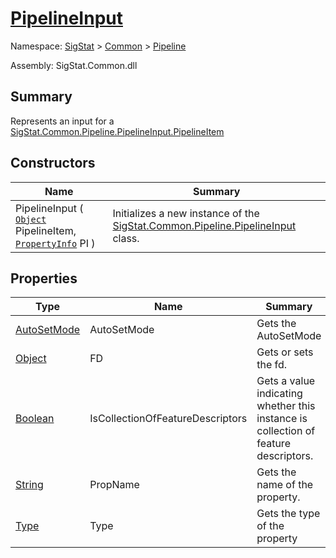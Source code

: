 # [PipelineInput](./PipelineInput.md)

Namespace: [SigStat]() > [Common](./../README.md) > [Pipeline](./README.md)

Assembly: SigStat.Common.dll

## Summary
Represents an input for a [SigStat.Common.Pipeline.PipelineInput.PipelineItem]()

## Constructors

| Name | Summary | 
| --- | --- | 
| PipelineInput ( [`Object`](https://docs.microsoft.com/en-us/dotnet/api/System.Object) PipelineItem, [`PropertyInfo`](https://docs.microsoft.com/en-us/dotnet/api/System.Reflection.PropertyInfo) PI ) | Initializes a new instance of the [SigStat.Common.Pipeline.PipelineInput](https://github.com/hargitomi97/sigstat/tree/master/docs/md/SigStat/Common/Pipeline/PipelineInput.md) class. | 


## Properties

| Type | Name | Summary | 
| --- | --- | --- | 
| [AutoSetMode](./AutoSetMode.md) | AutoSetMode | Gets the AutoSetMode | 
| [Object](https://docs.microsoft.com/en-us/dotnet/api/System.Object) | FD | Gets or sets the fd. | 
| [Boolean](https://docs.microsoft.com/en-us/dotnet/api/System.Boolean) | IsCollectionOfFeatureDescriptors | Gets a value indicating whether this instance is collection of feature descriptors. | 
| [String](https://docs.microsoft.com/en-us/dotnet/api/System.String) | PropName | Gets the name of the property. | 
| [Type](https://docs.microsoft.com/en-us/dotnet/api/System.Type) | Type | Gets the type of the property | 


